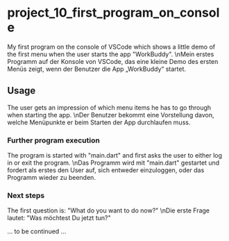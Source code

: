 # project_10_first_program_on_console
My first program on the console of VSCode which shows a little demo of the first menu when the user starts the app "WorkBuddy".
\nMein erstes Programm auf der Konsole von VSCode, das eine kleine Demo des ersten Menüs zeigt, wenn der Benutzer die App „WorkBuddy“ startet.

## Usage 
The user gets an impression of ​​which menu items he has to go through when starting the app.
\nDer Benutzer bekommt eine Vorstellung davon, welche Menüpunkte er beim Starten der App durchlaufen muss.

### Further program execution
The program is started with "main.dart" and first asks the user to either log in or exit the program.
\nDas Programm wird mit "main.dart" gestartet und fordert als erstes den User auf, sich entweder einzuloggen, oder das Programm wieder zu beenden.

### Next steps
The first question is: "What do you want to do now?"
\nDie erste Frage lautet: "Was möchtest Du jetzt tun?"

... to be continued ...
